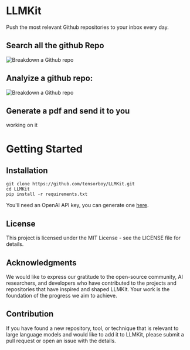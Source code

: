 # LLMKit
Push the most relevant Github repositories to your inbox every day.

## Search all the github Repo
![Breakdown a Github repo](<https://github.com/tensorboy/LLMKit/blob/dev/assets/code_analyzer.png>)


## Analyize a github repo:
![Breakdown a Github repo](<https://github.com/tensorboy/LLMKit/blob/dev/assets/code_analyzer.png>)

## Generate a pdf and send it to you
working on it


# Getting Started

## Installation
```shell
git clone https://github.com/tensorboy/LLMKit.git
cd LLMKit
pip install -r requirements.txt
```
You'll need an OpenAI API key, you can generate one [here](https://beta.openai.com/account/api-keys).

## License
This project is licensed under the MIT License - see the LICENSE file for details.

## Acknowledgments
We would like to express our gratitude to the open-source community, AI researchers, and developers who have contributed to the projects and repositories that have inspired and shaped LLMKit. Your work is the foundation of the progress we aim to achieve.

## Contribution
If you have found a new repository, tool, or technique that is relevant to large language models and would like to add it to LLMKit, please submit a pull request or open an issue with the details.
